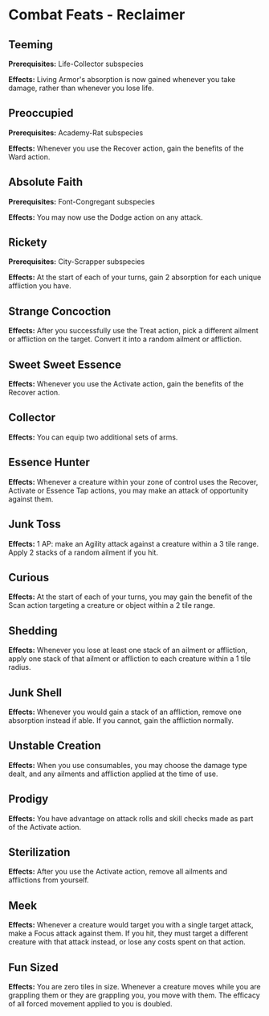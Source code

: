 # Combat Feats - Reclaimer

## Teeming

**Prerequisites:** Life-Collector subspecies

**Effects:** Living Armor's absorption is now gained whenever you take damage, rather than whenever you lose life.

## Preoccupied

**Prerequisites:** Academy-Rat subspecies

**Effects:** Whenever you use the Recover action, gain the benefits of the Ward action.

## Absolute Faith

**Prerequisites:** Font-Congregant subspecies

**Effects:** You may now use the Dodge action on any attack.

## Rickety

**Prerequisites:** City-Scrapper subspecies

**Effects:** At the start of each of your turns, gain 2 absorption for each unique affliction you have.

## Strange Concoction

**Effects:** After you successfully use the Treat action, pick a different ailment or affliction on the target. Convert it into a random ailment or affliction.

## Sweet Sweet Essence

**Effects:** Whenever you use the Activate action, gain the benefits of the Recover action.

## Collector

**Effects:** You can equip two additional sets of arms.

## Essence Hunter

**Effects:** Whenever a creature within your zone of control uses the Recover, Activate or Essence Tap actions, you may make an attack of opportunity against them.

## Junk Toss

**Effects:** 1 AP: make an Agility attack against a creature within a 3 tile range. Apply 2 stacks of a random ailment if you hit.

## Curious

**Effects:** At the start of each of your turns, you may gain the benefit of the Scan action targeting a creature or object within a 2 tile range.

## Shedding

**Effects:** Whenever you lose at least one stack of an ailment or affliction, apply one stack of that ailment or affliction to each creature within a 1 tile radius.

## Junk Shell

**Effects:** Whenever you would gain a stack of an affliction, remove one absorption instead if able. If you cannot, gain the affliction normally.

## Unstable Creation

**Effects:** When you use consumables, you may choose the damage type dealt, and any ailments and affliction applied at the time of use.

## Prodigy

**Effects:** You have advantage on attack rolls and skill checks made as part of the Activate action.

## Sterilization

**Effects:** After you use the Activate action, remove all ailments and afflictions from yourself.

## Meek

**Effects:** Whenever a creature would target you with a single target attack, make a Focus attack against them. If you hit, they must target a different creature with that attack instead, or lose any costs spent on that action.

## Fun Sized

**Effects:** You are zero tiles in size. Whenever a creature moves while you are grappling them or they are grappling you, you move with them. The efficacy of all forced movement applied to you is doubled.
